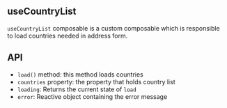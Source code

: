 ## useCountryList

`useCountryList` composable is a custom composable which is responsible to load countries needed in address form.
 
## API

- `load()` method: this method loads countries
- `countries` property: the property that holds country list
- `loading`: Returns the current state of `load` 
- `error`: Reactive object containing the error message
